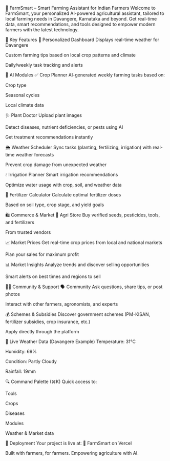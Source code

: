 🌱 FarmSmart – Smart Farming Assistant for Indian Farmers
Welcome to FarmSmart, your personalized AI-powered agricultural assistant, tailored to local farming needs in Davangere, Karnataka and beyond. Get real-time data, smart recommendations, and tools designed to empower modern farmers with the latest technology.

🚜 Key Features
📍 Personalized Dashboard
Displays real-time weather for Davangere

Custom farming tips based on local crop patterns and climate

Daily/weekly task tracking and alerts

🧠 AI Modules
✅ Crop Planner
AI-generated weekly farming tasks based on:

Crop type

Seasonal cycles

Local climate data

🩺 Plant Doctor
Upload plant images

Detect diseases, nutrient deficiencies, or pests using AI

Get treatment recommendations instantly

🌦 Weather Scheduler
Sync tasks (planting, fertilizing, irrigation) with real-time weather forecasts

Prevent crop damage from unexpected weather

💧 Irrigation Planner
Smart irrigation recommendations

Optimize water usage with crop, soil, and weather data

🌿 Fertilizer Calculator
Calculate optimal fertilizer doses

Based on soil type, crop stage, and yield goals

🛍 Commerce & Market
🏪 Agri Store
Buy verified seeds, pesticides, tools, and fertilizers

From trusted vendors

📈 Market Prices
Get real-time crop prices from local and national markets

Plan your sales for maximum profit

📊 Market Insights
Analyze trends and discover selling opportunities

Smart alerts on best times and regions to sell

🧑‍🌾 Community & Support
🗣 Community
Ask questions, share tips, or post photos

Interact with other farmers, agronomists, and experts

💰 Schemes & Subsidies
Discover government schemes (PM-KISAN, fertilizer subsidies, crop insurance, etc.)

Apply directly through the platform

📡 Live Weather Data (Davangere Example)
Temperature: 31°C

Humidity: 69%

Condition: Partly Cloudy

Rainfall: 19mm

🔍 Command Palette (⌘K)
Quick access to:

Tools

Crops

Diseases

Modules

Weather & Market data

🚀 Deployment
Your project is live at:
🔗 FarmSmart on Vercel

Built with farmers, for farmers.
Empowering agriculture with AI.
